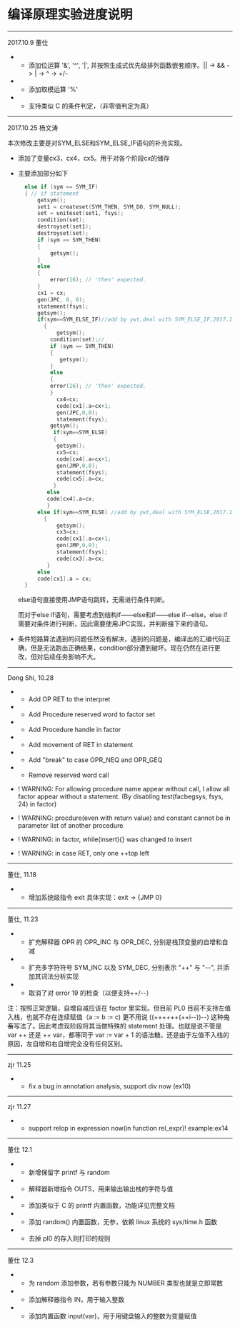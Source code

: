 # 编译原理实验进度说明

---

2017.10.9 董仕

* + 添加位运算 '&', '^', '|', 并按照生成式优先级排列函数嵌套顺序。|| -> && -> | -> ^ -> +/-
* + 添加取模运算 '%'
* + 支持类似 C 的条件判定，（非零值判定为真）

---

2017.10.25  杨文涛

本次修改主要是对SYM_ELSE和SYM_ELSE_IF语句的补充实现。

* 添加了变量cx3，cx4，cx5。用于对各个阶段cx的储存

* 主要添加部分如下

  ```c
  	else if (sym == SYM_IF)
  	{ // if statement
  		getsym();
  		set1 = createset(SYM_THEN, SYM_DO, SYM_NULL);
  		set = uniteset(set1, fsys);
  		condition(set);
  		destroyset(set1);
  		destroyset(set);
  		if (sym == SYM_THEN)
  		{
  			getsym();
  		}
  		else
  		{
  			error(16); // 'then' expected.
  		}
  		cx1 = cx;
  		gen(JPC, 0, 0);
  		statement(fsys);
  		getsym();
  		if(sym==SYM_ELSE_IF)//add by ywt,deal with SYM_ELSE_IF,2017.10.20
          {
              getsym();
  			condition(set);//
  		    if (sym == SYM_THEN)
  		    {
  			   getsym();
  		    }
  		    else
  		    {
  			error(16); // 'then' expected.
  		    }
              cx4=cx;
              code[cx1].a=cx+1;
              gen(JPC,0,0);
              statement(fsys);
  			getsym();   
  			 if(sym==SYM_ELSE) 
             {
              getsym();
              cx5=cx;
              code[cx4].a=cx+1;
              gen(JMP,0,0);
              statement(fsys);
              code[cx5].a=cx;                                                  
             }     
  		   else
  		   code[cx4].a=cx;                                       
           }
  		else if(sym==SYM_ELSE) //add by ywt,deal with SYM_ELSE,2017.10.20
          {
              getsym();
              cx3=cx;
              code[cx1].a=cx+1;
              gen(JMP,0,0);
              statement(fsys);
              code[cx3].a=cx;                                                  
           }
  		else
  		code[cx1].a = cx;
  	}
  ```

  else语句直接使用JMP语句跳转，无需进行条件判断。

  而对于else if语句，需要考虑到结构if——else和if——else if--else，else if需要对条件进行判断，因此需要使用JPC实现，并判断接下来的语句。

* 条件短路算法遇到的问题任然没有解决，遇到的问题是，编译出的汇编代码正确，但是无法跑出正确结果，condition部分遭到破坏。现在仍然在进行更改，但对后续任务影响不大。

---

Dong Shi, 10.28

* + Add OP RET to the interpret
* + Add Procedure reserved word to factor set
* + Add Procedure handle in factor
* + Add movement of RET in statement
* + Add "break" to case OPR\_NEQ and OPR\_GEQ
* - Remove reserved word call

* ! WARNING: For allowing procedure name appear without call, I allow all factor appear without a statement. (By disabling test(facbegsys, fsys, 24) in factor)

* ! WARNING: procdure(even with return value) and constant cannot be in parameter list of another procedure

* ! WARNING: in factor, while(insert){} was changed to insert

* ! WARNING: in case RET, only one ++top left

---

董仕, 11.18

* + 增加系统级指令 exit 
	具体实现：exit -> {JMP 0}

---

董仕, 11.23

* + 扩充解释器 OPR 的 OPR\_INC 与 OPR\_DEC, 分别是栈顶变量的自增和自减
* + 扩充多字符符号 SYM\_INC 以及 SYM\_DEC, 分别表示 "++" 与 "--", 并添加其词法分析实现
* - 取消了对 error 19 的检查（以便支持++/--）

注：按照正常逻辑，自增自减应该在 factor 里实现。但目前 PL0 目前不支持左值入栈，也就不存在连续赋值（a := b := c)
更不用说 ((++++++(++i--))--) 这种~~鬼畜~~写法了。因此考虑现阶段将其当做特殊的 statement 处理。也就是说不管是
var ++ 还是 ++ var，都等同于 var := var + 1 的语法糖。还是由于左值不入栈的原因，左自增和右自增完全没有任何区别。

---

zjr 11.25
* + fix a bug in annotation analysis, support div now (ex10)

---
zjr 11.27
* + support relop in expression now(in function rel_expr)! example:ex14 

---

董仕 12.1

* + 新增保留字 printf 与 random
* + 解释器新增指令 OUTS，用来输出输出栈的字符与值
* + 添加类似于 C 的 printf 内置函数，功能详见完整文档
* + 添加 random() 内置函数，无参，依赖 linux 系统的 sys/time.h 函数
* - 去掉 pl0 的存入则打印的规则

---

董仕 12.3

* + 为 random 添加参数，若有参数只能为 NUMBER 类型也就是立即常数
* + 添加解释器指令 IN，用于输入整数
* + 添加内置函数 input(var)，用于用键盘输入的整数为变量赋值

